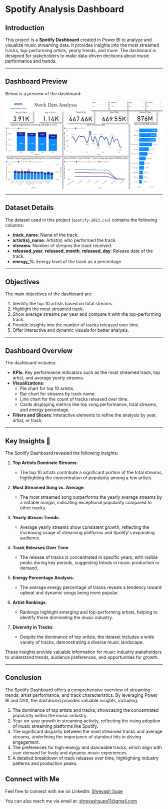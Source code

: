 # Spotify Analysis Dashboard 

## Introduction
This project is a **Spotify Dashboard** created in Power BI to analyze and visualize music streaming data. It provides insights into the most streamed tracks, top-performing artists, yearly trends, and more. The dashboard is designed for stakeholders to make data-driven decisions about music performance and trends.

---

## Dashboard Preview

Below is a preview of the dashboard:

![Dashboard Preview](https://github.com/shreyashsupe/Dashboard-Projects/blob/main/Adani-Stock-Analysis%20(PowerBi)/Dashboard%20png.png)

---

## Dataset Details
The dataset used in this project (`spotify-2023.csv`) contains the following columns:
- **track_name**: Name of the track.
- **artist(s)_name**: Artist(s) who performed the track.
- **streams**: Number of streams the track received.
- **released_year**, **released_month**, **released_day**: Release date of the track.
- **energy_%**: Energy level of the track as a percentage.

---

## Objectives
The main objectives of the dashboard are:
1. Identify the top 10 artists based on total streams.
2. Highlight the most streamed track.
3. Show average streams per year and compare it with the top-performing track.
4. Provide insights into the number of tracks released over time.
5. Offer interactive and dynamic visuals for better analysis.

---

## Dashboard Overview
The dashboard includes:
- **KPIs**: Key performance indicators such as the most streamed track, top artist, and average yearly streams.
- **Visualizations**:
  - Pie chart for top 10 artists.
  - Bar chart for streams by track name.
  - Line chart for the count of tracks released over time.
  - Cards displaying metrics like top song performance, total streams, and energy percentage.
- **Filters and Slicers**: Interactive elements to refine the analysis by year, artist, or track.

---

## Key Insights 🎯

The Spotify Dashboard revealed the following insights:

1. **Top Artists Dominate Streams**:  
   - The top 10 artists contribute a significant portion of the total streams, highlighting the concentration of popularity among a few artists.

2. **Most Streamed Song vs. Average**:  
   - The most streamed song outperforms the yearly average streams by a notable margin, indicating exceptional popularity compared to other tracks.

3. **Yearly Stream Trends**:  
   - Average yearly streams show consistent growth, reflecting the increasing usage of streaming platforms and Spotify's expanding audience.

4. **Track Releases Over Time**:  
   - The release of tracks is concentrated in specific years, with visible peaks during key periods, suggesting trends in music production or demand.

5. **Energy Percentage Analysis**:  
   - The average energy percentage of tracks reveals a tendency toward upbeat and dynamic songs being more popular.

6. **Artist Rankings**:  
   - Rankings highlight emerging and top-performing artists, helping to identify those dominating the music industry.

7. **Diversity in Tracks**:  
   - Despite the dominance of top artists, the dataset includes a wide variety of tracks, demonstrating a diverse music landscape.

These insights provide valuable information for music industry stakeholders to understand trends, audience preferences, and opportunities for growth.

---

## Conclusion 

The Spotify Dashboard offers a comprehensive overview of streaming trends, artist performance, and track characteristics. By leveraging Power BI and DAX, the dashboard provides valuable insights, including:

1. The dominance of top artists and tracks, showcasing the concentrated popularity within the music industry.
2. Year-on-year growth in streaming activity, reflecting the rising adoption of music streaming platforms like Spotify.
3. The significant disparity between the most streamed tracks and average streams, underlining the importance of standout hits in driving engagement.
4. The preferences for high-energy and danceable tracks, which align with user demand for lively and dynamic music experiences.
5. A detailed breakdown of track releases over time, highlighting industry patterns and production peaks.

## Connect with Me

Feel free to connect with me on LinkedIn: [Shreyash Supe](https://www.linkedin.com/in/shreyashsupe/)

You can also reach me via email at: [shreyashsupe11@gmail.com](mailto:shreyashsupe11@gmail.com)